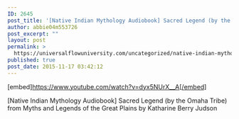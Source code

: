 ```yaml
---
ID: 2645
post_title: '[Native Indian Mythology Audiobook] Sacred Legend (by the Omaha Tribe)'
author: abbie04m553726
post_excerpt: ""
layout: post
permalink: >
  https://universalflowuniversity.com/uncategorized/native-indian-mythology-audiobook-sacred-legend-by-the-omaha-tribe/
published: true
post_date: 2015-11-17 03:42:12
---
```

[embed]https://www.youtube.com/watch?v=dyx5NUrX__A[/embed]<br>
<p>[Native Indian Mythology Audiobook] Sacred Legend (by the Omaha Tribe)  from Myths and Legends of the Great Plains by Katharine Berry Judson</p>